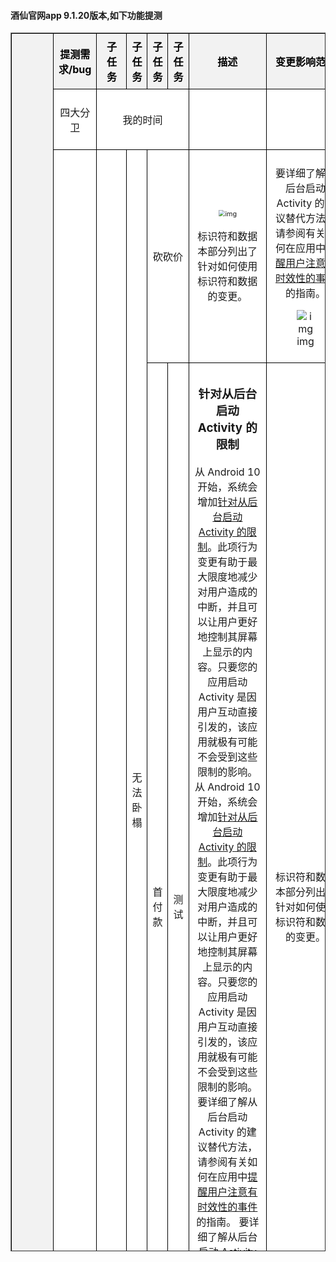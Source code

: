 

 <h4> 酒仙官网app 9.1.20版本,如下功能提测 </h4> 

<head>
    <meta charset="utf-8">
    <meta name="viewport" content="width=device-width, initial-scale=1.0">
    <style>
      table {
        border-collapse: collapse; /* 合并边框 */
        width: 100%;
      }
      th, td {
        border: 1px solid black; /* 添加边框 */
        padding: 8px; /* 添加内边距 */
        text-align: center; /* 居中对齐 */
      }
      th {
        background-color: #f2f2f2; /* 设置背景颜色 */
        color: #000; /* 设置字体颜色 */
      }
    </style>
</head>
<table style="background-color:#ffffff; table-layout:automatic;" border="1" cellpadding="0" cellspacing="0" width="100%" height="50%">
    <tr>
      <th bgcolor="#FFFFFF" rowspan="23" align="left">9.1.20版本</th>
    </tr>
      	<tr>
    	    	<th bgcolor=#FFFFFF >提测需求/bug</th>
          <th bgcolor=#FFFFFF >子任务</th>
          <th bgcolor=#FFFFFF >子任务</th>
          <th bgcolor=#FFFFFF >子任务</th>
          <th bgcolor=#FFFFFF >子任务</th>
    	    	<th bgcolor=#FFFFFF >描述</th>
    	    	<th bgcolor=#FFFFFF >变更影响范围</th>
    	    	<th bgcolor=#FFFFFF >开发</th>
    	    	<th bgcolor=#FFFFFF >产品</th>
    	    	<th bgcolor=#FFFFFF >测试</th>
    	    	<th bgcolor=#FFFFFF >完成</th>
    	    	<th bgcolor=#FFFFFF >自测</th>
    	    	<th bgcolor=#FFFFFF >编号</th>
    	    	<th bgcolor=#FFFFFF >提测时间</th>
    	    	<th bgcolor=#FFFFFF >提测分支</th>
      	</tr>
   <tr>
          <td bgcolor=#FFFFFF rowspan=2 align=left translate=子任务>四大分卫</td>
   </tr>
   <tr>
          <td bgcolor=#FFFFFF rowspan=1 colspan=4 align=left translate=子任务>我的时间</td> 
          <td bgcolor=#FFFFFF translate=描述>
          </td>
          <td bgcolor=#FFFFFF translate=变更影响范围>
          </td>
          <td bgcolor=#FFFFFF translate=开发>付玉光</td>
          <td bgcolor=#FFFFFF translate=产品>周立新</td>
          <td bgcolor=#FFFFFF translate=测试></td>
          <td bgcolor=#FFFFFF translate=完成>ok</td>
          <td bgcolor=#FFFFFF translate=自测>ok</td>
          <td bgcolor=#FFFFFF translate=编号>2023-11-28/18-02-57</td>
          <td bgcolor=#FFFFFF translate=提测时间>2023-12-02/15:28:48</td>
          <td bgcolor=#FFFFFF translate=提测分支>feature/feature_preRelease_9.1.20</td>
   </tr>
   <tr>
          <td bgcolor=#FFFFFF rowspan=8 align=left translate=子任务>sfwf</td>
   </tr>
   <tr>
          <td bgcolor=#FFFFFF rowspan=7 align=left translate=子任务>我的</td>
   </tr>
   <tr>
          <td bgcolor=#FFFFFF rowspan=4 align=left translate=子任务>无法卧榻</td>
   </tr>
   <tr>
          <td bgcolor=#FFFFFF rowspan=1 colspan=2 align=left translate=子任务>砍砍价</td> 
          <td bgcolor=#FFFFFF width=435px translate=描述>
<p><img src="https://github.com/fuyuguang/jx_app_version/blob/mainuyuguang/jiuxian_studio/doc/1版本/酒仙官网app/9.1.20/2023-11-28--17-18-09_付玉光___feat_sfwf/子任务/2023-11-28--17-33-14_付玉光___feat_我的/子任务/2023-11-28--17-40-54_付玉光___feat_无法卧榻/子任务/2023-11-28--17-41-27_付玉光___feat_砍砍价/table/assets/描述.assets/v2-9e04ccf7ab90b24dd020dd95c606fc91_1440w-20231215181709838.webp?raw=true" alt="img" style="zoom:67%;" /></p>
<p>标识符和数据 本部分列出了针对如何使用标识符和数据的变更。</p>
          </td>
          <td bgcolor=#FFFFFF width=600px translate=变更影响范围>
<p>要详细了解从后台启动 Activity
的建议替代方法，请参阅有关如何在应用中<a
href="https://developer.android.com/training/notify-user/time-sensitive?hl=zh-cn">提醒用户注意有时效性的事件</a>的指南。</p>
<figure>
<img
src="https://github.com/fuyuguang/jx_app_version/blob/mainuyuguang/jiuxian_studio/doc/1版本/酒仙官网app/9.1.20/2023-11-28--17-18-09_付玉光___feat_sfwf/子任务/2023-11-28--17-33-14_付玉光___feat_我的/子任务/2023-11-28--17-40-54_付玉光___feat_无法卧榻/子任务/2023-11-28--17-41-27_付玉光___feat_砍砍价/table/assets/变更影响范围.assets/8b13632762d0f703e9b2ed844d1e72302797c553.jpeg?raw=true"
alt="img" />
<figcaption aria-hidden="true">img</figcaption>
</figure>
          </td>
          <td bgcolor=#FFFFFF translate=开发>付玉光</td>
          <td bgcolor=#FFFFFF translate=产品>周立新</td>
          <td bgcolor=#FFFFFF translate=测试></td>
          <td bgcolor=#FFFFFF translate=完成>ok</td>
          <td bgcolor=#FFFFFF translate=自测>ok</td>
          <td bgcolor=#FFFFFF translate=编号>2023-11-28/17-41-33</td>
          <td bgcolor=#FFFFFF translate=提测时间>2023-12-12/10:20:03</td>
          <td bgcolor=#FFFFFF translate=提测分支>feature/feature_preRelease_9.1.20</td>
   </tr>
   <tr>
          <td bgcolor=#FFFFFF rowspan=2 align=left translate=子任务>首付款</td>
   </tr>
   <tr>
          <td bgcolor=#FFFFFF rowspan=1 colspan=1 align=left translate=子任务>测试</td> 
          <td bgcolor=#FFFFFF width=435px translate=描述>
<h3 id="针对从后台启动-activity-的限制">针对从后台启动 Activity
的限制</h3>
<p>从 Android 10 开始，系统会增加<a
href="https://developer.android.com/guide/components/activities/background-starts?hl=zh-cn">针对从后台启动
Activity
的限制</a>。此项行为变更有助于最大限度地减少对用户造成的中断，并且可以让用户更好地控制其屏幕上显示的内容。只要您的应用启动
Activity
是因用户互动直接引发的，该应用就极有可能不会受到这些限制的影响。 从
Android 10 开始，系统会增加<a
href="https://developer.android.com/guide/components/activities/background-starts?hl=zh-cn">针对从后台启动
Activity
的限制</a>。此项行为变更有助于最大限度地减少对用户造成的中断，并且可以让用户更好地控制其屏幕上显示的内容。只要您的应用启动
Activity
是因用户互动直接引发的，该应用就极有可能不会受到这些限制的影响。
要详细了解从后台启动 Activity 的建议替代方法，请参阅有关如何在应用中<a
href="https://developer.android.com/training/notify-user/time-sensitive?hl=zh-cn">提醒用户注意有时效性的事件</a>的指南。
要详细了解从后台启动 Activity 的建议替代方法，请参阅有关如何在应用中<a
href="https://developer.android.com/training/notify-user/time-sensitive?hl=zh-cn">提醒用户注意有时效性的事件</a>的指南。</p>
<p>要详细了解从后台启动 Activity 的建议替代方法，请参</p>
          </td>
          <td bgcolor=#FFFFFF width=600px translate=变更影响范围>
<p>标识符和数据 本部分列出了针对如何使用标识符和数据的变更。</p>
          </td>
          <td bgcolor=#FFFFFF translate=开发>付玉光</td>
          <td bgcolor=#FFFFFF translate=产品>周立新</td>
          <td bgcolor=#FFFFFF translate=测试></td>
          <td bgcolor=#FFFFFF translate=完成>ok</td>
          <td bgcolor=#FFFFFF translate=自测>ok</td>
          <td bgcolor=#FFFFFF translate=编号>2023-11-29/18-39-47</td>
          <td bgcolor=#FFFFFF translate=提测时间>2023-12-12/10:20:03</td>
          <td bgcolor=#FFFFFF translate=提测分支>feature/feature_preRelease_9.1.20</td>
   </tr>
   <tr>
          <td bgcolor=#FFFFFF rowspan=1 colspan=3 align=left translate=子任务>电动车</td> 
          <td bgcolor=#FFFFFF translate=描述>
          </td>
          <td bgcolor=#FFFFFF translate=变更影响范围>
          </td>
          <td bgcolor=#FFFFFF translate=开发>付玉光</td>
          <td bgcolor=#FFFFFF translate=产品>周立新</td>
          <td bgcolor=#FFFFFF translate=测试></td>
          <td bgcolor=#FFFFFF translate=完成>ok</td>
          <td bgcolor=#FFFFFF translate=自测>ok</td>
          <td bgcolor=#FFFFFF translate=编号>2023-11-28/22-55-33</td>
          <td bgcolor=#FFFFFF translate=提测时间>2023-12-12/10:20:03</td>
          <td bgcolor=#FFFFFF translate=提测分支>feature/feature_preRelease_9.1.20</td>
   </tr>
   <tr>
          <td bgcolor=#FFFFFF rowspan=1 colspan=3 align=left translate=子任务>诉讼费</td> 
          <td bgcolor=#FFFFFF width=435px translate=描述>
<h2 id="限制非-sdk-接口">限制非 SDK 接口</h2>
<p>为了帮助确保应用的稳定性和兼容性，Android 平台开始限制应用在 Android
9（API 级别 28）中使用<a
href="https://developer.android.com/distribute/best-practices/develop/restrictions-non-sdk-interfaces?hl=zh-cn">非
SDK 接口</a>。Android 10 包含更新后的受限制非 SDK 接口列表（基于与
Android 开发者之间的协作以及最新的内部测试）。我们的目标是在限制使用非
SDK 接口之前确保有可用的公开替代方案。</p>
<p>如果您不打算以 Android 10（API 级别
29）为目标平台，那么其中一些变更可能不会立即对您产生影响。虽然您目前仍然可以使用灰名单中的一些非
SDK 接口（取决于您的应用的<a
href="https://developer.android.com/distribute/best-practices/develop/target-sdk?hl=zh-cn">目标
API 级别</a>），但如果您使用任何非 SDK
方法或字段，则应用无法运行的风险终归较高。</p>
<p>如果您不确定自己的应用是否使用了非 SDK 接口，则可以<a
href="https://developer.android.com/distribute/best-practices/develop/restrictions-non-sdk-interfaces?hl=zh-cn#test-for-non-sdk">测试该应用</a>，进行确认。如果您的应用依赖于非
SDK 接口，则应该开始计划迁移到 SDK
替代方案。不过，我们知道某些应用具有使用非 SDK
接口的有效用例。如果您无法为应用中的某项功能找到使用非 SDK
接口的替代方案，则应该<a
href="https://developer.android.com/distribute/best-practices/develop/restrictions-non-sdk-interfaces?hl=zh-cn#feature-request">请求新的公共
API</a>。</p>
<p>要了解详情，请参阅<a
href="https://developer.android.com/about/versions/10/non-sdk-q?hl=zh-cn">Android
10 中有关限制非 SDK 接口的更新</a>以及<a
href="https://developer.android.com/distribute/best-practices/develop/restrictions-non-sdk-interfaces?hl=zh-cn">针对非
SDK 接口的限制</a>。</p>
          </td>
          <td bgcolor=#FFFFFF width=600px translate=变更影响范围>
<p>面向 Android 开发者的 Jetpack Compose 了解如何使用 Jetpack Compose
构建原生 Android 界面！您将了解 Compose
如何使用更少的代码、强大的工具和直观的 Kotlin API 来简化并加快 Android
上的界面开发。</p>
          </td>
          <td bgcolor=#FFFFFF translate=开发>付玉光</td>
          <td bgcolor=#FFFFFF translate=产品>周立新</td>
          <td bgcolor=#FFFFFF translate=测试></td>
          <td bgcolor=#FFFFFF translate=完成>ok</td>
          <td bgcolor=#FFFFFF translate=自测>ok</td>
          <td bgcolor=#FFFFFF translate=编号>2023-11-28/23-09-37</td>
          <td bgcolor=#FFFFFF translate=提测时间>2023-12-12/10:20:03</td>
          <td bgcolor=#FFFFFF translate=提测分支>feature/feature_preRelease_9.1.20</td>
   </tr>
   <tr>
          <td bgcolor=#FFFFFF rowspan=1 colspan=5 align=left translate=子任务>登录改造</td> 
          <td bgcolor=#FFFFFF translate=描述>
          </td>
          <td bgcolor=#FFFFFF translate=变更影响范围>
          </td>
          <td bgcolor=#FFFFFF translate=开发>付玉光</td>
          <td bgcolor=#FFFFFF translate=产品>周立新</td>
          <td bgcolor=#FFFFFF translate=测试></td>
          <td bgcolor=#FFFFFF translate=完成>ok</td>
          <td bgcolor=#FFFFFF translate=自测>ok</td>
          <td bgcolor=#FFFFFF translate=编号>2023-11-28/18-05-09</td>
          <td bgcolor=#FFFFFF translate=提测时间>2023-12-02/15:28:48</td>
          <td bgcolor=#FFFFFF translate=提测分支>feature/feature_preRelease_9.1.20</td>
   </tr>
   <tr>
          <td bgcolor=#FFFFFF rowspan=2 align=left translate=子任务>越来越</td>
   </tr>
   <tr>
          <td bgcolor=#FFFFFF rowspan=1 colspan=4 align=left translate=子任务>测试2</td> 
          <td bgcolor=#FFFFFF width=435px translate=描述>
<p>除了引人注目的腰臀比，仔细看热巴的身材，还会发现她的胳膊也很长。这一特点进一步增添了她的整体身材的优雅和协调性。
长胳膊不仅能够让热巴在穿搭上更有优势，更能够展现出她独特的气质和魅力。无论是穿着优雅的礼服还是简单的休闲装，长胳膊都能为她的造型增添一份特别的韵味。
网友们也纷纷注意到了热巴的长胳膊，纷纷表示羡慕和赞叹：“热巴的胳膊也太长了吧，简直是天生的衣架子！”、“长胳膊加上完美的腰臀比，热巴的身材简直是绝了！”</p>
<figure>
<img
src="https://github.com/fuyuguang/jx_app_version/blob/mainuyuguang/jiuxian_studio/doc/1版本/酒仙官网app/9.1.20/2023-11-29--14-46-26_付玉光___feat_越来越/子任务/2023-11-29--18-41-33_付玉光_Y_feat_测试2/table/assets/描述.assets/2f738bd4b31c870146e93d266df0b6220608ff34.jpeg?raw=true"
alt="img" />
<figcaption aria-hidden="true">img</figcaption>
</figure>
          </td>
          <td bgcolor=#FFFFFF width=600px translate=变更影响范围>
<p>而她的发型，一刀切直发，更是为整体造型增添了不少分数。网友们纷纷表示，“一刀切直发还有feel！谁懂啊？？！？”这种简洁利落的发型，不仅凸显了热巴的颜值，还与她的埃及艳后造型形成了完美的呼应。</p>
<p>除了发型和整体造型外，热巴的腰臀比也成为了网友们关注的焦点。在这组照片中，她的腰臀比惊人，完美的身材比例让人羡慕不已。网友们纷纷留言表示赞美，“热巴的腰臀比真是太棒了，简直是完美身材的代名词！”</p>
<figure>
<img
src="https://github.com/fuyuguang/jx_app_version/blob/mainuyuguang/jiuxian_studio/doc/1版本/酒仙官网app/9.1.20/2023-11-29--14-46-26_付玉光___feat_越来越/子任务/2023-11-29--18-41-33_付玉光_Y_feat_测试2/table/assets/变更影响范围.assets/10dfa9ec8a1363275182c3fe08a88be109fac740.jpeg?raw=true"
alt="img" />
<figcaption aria-hidden="true">img</figcaption>
</figure>
          </td>
          <td bgcolor=#FFFFFF translate=开发>付玉光</td>
          <td bgcolor=#FFFFFF translate=产品>周立新</td>
          <td bgcolor=#FFFFFF translate=测试></td>
          <td bgcolor=#FFFFFF translate=完成>ok</td>
          <td bgcolor=#FFFFFF translate=自测>ok</td>
          <td bgcolor=#FFFFFF translate=编号>2023-11-29/18-41-40</td>
          <td bgcolor=#FFFFFF translate=提测时间>2023-12-02/15:28:48</td>
          <td bgcolor=#FFFFFF translate=提测分支>feature/feature_preRelease_9.1.20</td>
   </tr>
   <tr>
          <td bgcolor=#FFFFFF rowspan=1 colspan=5 align=left translate=子任务>登录</td> 
          <td bgcolor=#FFFFFF translate=描述>
          </td>
          <td bgcolor=#FFFFFF translate=变更影响范围>
          </td>
          <td bgcolor=#FFFFFF translate=开发>付玉光</td>
          <td bgcolor=#FFFFFF translate=产品>周立新</td>
          <td bgcolor=#FFFFFF translate=测试></td>
          <td bgcolor=#FFFFFF translate=完成>ok</td>
          <td bgcolor=#FFFFFF translate=自测>ok</td>
          <td bgcolor=#FFFFFF translate=编号>2023-11-30/15-07-21</td>
          <td bgcolor=#FFFFFF translate=提测时间>2023-12-02/15:28:48</td>
          <td bgcolor=#FFFFFF translate=提测分支>feature/feature_preRelease_9.1.20</td>
   </tr>
   <tr>
          <td bgcolor=#FFFFFF rowspan=5 align=left translate=子任务>33333</td>
   </tr>
   <tr>
          <td bgcolor=#FFFFFF rowspan=3 align=left translate=子任务>555</td>
   </tr>
   <tr>
          <td bgcolor=#FFFFFF rowspan=1 colspan=3 align=left translate=子任务>testttt</td> 
          <td bgcolor=#FFFFFF width=435px translate=描述>
<p>本文概述了这些主题以及 Android
上的可用功能，以帮助您的应用进行相应调整。
如需了解如何针对各种不同屏幕构建应用的具体说明，请参阅以下页面：</p>
<ul>
<li><a
href="https://developer.android.google.cn/training/multiscreen/screensizes?hl=zh-cn">支持不同的屏幕尺寸</a></li>
<li><a
href="https://developer.android.google.cn/training/multiscreen/screendensities?hl=zh-cn">支持不同的像素密度</a></li>
</ul>
          </td>
          <td bgcolor=#FFFFFF width=600px translate=变更影响范围>
<p>本文概述了这些主题以及 Android
上的可用功能，以帮助您的应用进行相应调整。
如需了解如何针对各种不同屏幕构建应用的具体说明，请参阅以下页面：</p>
<ul>
<li><a
href="https://developer.android.google.cn/training/multiscreen/screensizes?hl=zh-cn">支持不同的屏幕尺寸</a></li>
<li><a
href="https://developer.android.google.cn/training/multiscreen/screendensities?hl=zh-cn">支持不同的像素密度</a></li>
</ul>
          </td>
          <td bgcolor=#FFFFFF translate=开发>付玉光</td>
          <td bgcolor=#FFFFFF translate=产品>周立新</td>
          <td bgcolor=#FFFFFF translate=测试>田玲玲</td>
          <td bgcolor=#FFFFFF translate=完成>ok</td>
          <td bgcolor=#FFFFFF translate=自测>ok</td>
          <td bgcolor=#FFFFFF translate=编号>2023-12-11/22-09-41</td>
          <td bgcolor=#FFFFFF translate=提测时间>2023-12-11/23:11:50</td>
          <td bgcolor=#FFFFFF translate=提测分支>feature/feature_preRelease_9.1.20</td>
   </tr>
   <tr>
          <td bgcolor=#FFFFFF rowspan=1 colspan=3 align=left translate=子任务>test33333</td> 
          <td bgcolor=#FFFFFF translate=描述>
          </td>
          <td bgcolor=#FFFFFF translate=变更影响范围>
          </td>
          <td bgcolor=#FFFFFF translate=开发>刘丹</td>
          <td bgcolor=#FFFFFF translate=产品>张树静</td>
          <td bgcolor=#FFFFFF translate=测试></td>
          <td bgcolor=#FFFFFF translate=完成>ok</td>
          <td bgcolor=#FFFFFF translate=自测>ok</td>
          <td bgcolor=#FFFFFF translate=编号>2023-12-11/23-11-33</td>
          <td bgcolor=#FFFFFF translate=提测时间>2023-12-11/23:11:50</td>
          <td bgcolor=#FFFFFF translate=提测分支>feature/feature_preRelease_9.1.20</td>
   </tr>
   <tr>
          <td bgcolor=#FFFFFF rowspan=1 colspan=4 align=left translate=子任务>666</td> 
          <td bgcolor=#FFFFFF width=435px translate=描述>
<figure>
<img
src="https://github.com/fuyuguang/jx_app_version/blob/main/9.1.20/2023-12-11--19-02-43_付玉光___feat_33333/子任务/2023-12-12--10-22-31_石毅恒___feat_666/table/assets/描述.assets/2023062711224768.png?raw=true"
alt="img" />
<figcaption aria-hidden="true">img</figcaption>
</figure>
<p><a href="https://news.sohu.com/a/685608693_121124365">开发必备！13 款
AS 常用插件_代码_支持_时序</a></p>
          </td>
          <td bgcolor=#FFFFFF width=600px translate=变更影响范围>
<p><a
href="https://developer.mozilla.org/zh-CN/docs/Web/HTML/Element/figure"></a></p>
<figure>
<img
src="https://github.com/fuyuguang/jx_app_version/blob/main/9.1.20/2023-12-11--19-02-43_付玉光___feat_33333/子任务/2023-12-12--10-22-31_石毅恒___feat_666/table/assets/变更影响范围.assets/adea09dceb9247678cbf68be73a22543.png?raw=true"
alt="img" />
<figcaption aria-hidden="true">img</figcaption>
</figure>
          </td>
          <td bgcolor=#FFFFFF translate=开发>石毅恒</td>
          <td bgcolor=#FFFFFF translate=产品>张树静</td>
          <td bgcolor=#FFFFFF translate=测试></td>
          <td bgcolor=#FFFFFF translate=完成>ok</td>
          <td bgcolor=#FFFFFF translate=自测>ok</td>
          <td bgcolor=#FFFFFF translate=编号>2023-12-12/10-22-42</td>
          <td bgcolor=#FFFFFF translate=提测时间>2023-12-12/10:22:56</td>
          <td bgcolor=#FFFFFF translate=提测分支>feature/feature_preRelease_9.1.20</td>
   </tr>
   <tr>
          <td bgcolor=#FFFFFF rowspan=2 align=left translate=子任务>登录</td>
   </tr>
   <tr>
          <td bgcolor=#FFFFFF rowspan=1 colspan=4 align=left translate=子任务>登录优化</td> 
          <td bgcolor=#FFFFFF translate=描述>
          </td>
          <td bgcolor=#FFFFFF translate=变更影响范围>
          </td>
          <td bgcolor=#FFFFFF translate=开发>付玉光</td>
          <td bgcolor=#FFFFFF translate=产品>周立新</td>
          <td bgcolor=#FFFFFF translate=测试></td>
          <td bgcolor=#FFFFFF translate=完成>ok</td>
          <td bgcolor=#FFFFFF translate=自测>ok</td>
          <td bgcolor=#FFFFFF translate=编号>2023-12-12/21-22-11</td>
          <td bgcolor=#FFFFFF translate=提测时间>2023-12-12/21:22:24</td>
          <td bgcolor=#FFFFFF translate=提测分支>feature/feature_preRelease_9.1.20</td>
   </tr>
</table>
